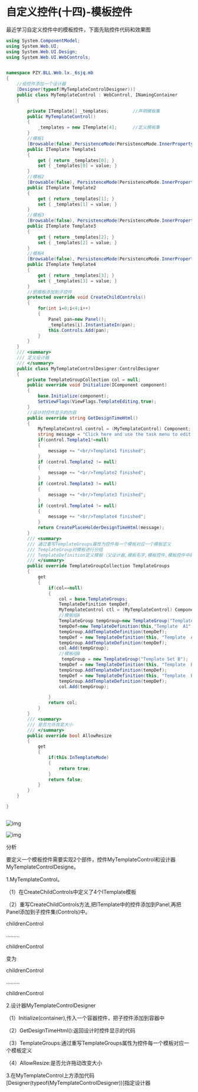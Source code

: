 # 自定义控件(十四)-模板控件

 最近学习自定义控件中的模板控件，下面先贴控件代码和效果图



```csharp
using System.ComponentModel;
using System.Web.UI;
using System.Web.UI.Design;
using System.Web.UI.WebControls;


namespace PZY.BLL.Web.lx._6sjq.mb
{
    //给控件添加一个设计器
    [Designer(typeof(MyTemplateControlDesigner))]
    public class MyTemplateControl : WebControl, INamingContainer
    {

        private ITemplate[] _templates;         //声明模板集
        public MyTemplateControl()
        {
            _templates = new ITemplate[4];      //定义模板集
        }
        //模板1
        [Browsable(false),PersistenceMode(PersistenceMode.InnerProperty)]
        public ITemplate Template1
        {
            get { return _templates[0]; }
            set { _templates[0] = value; }
        }
        //模板2
        [Browsable(false), PersistenceMode(PersistenceMode.InnerProperty)]
        public ITemplate Template2
        {
            get { return _templates[1]; }
            set { _templates[1] = value; }
        }
        //模板3
        [Browsable(false), PersistenceMode(PersistenceMode.InnerProperty)]
        public ITemplate Template3
        {
            get { return _templates[2]; }
            set { _templates[2] = value; }
        }
        //模板4
        [Browsable(false), PersistenceMode(PersistenceMode.InnerProperty)]
        public ITemplate Template4
        {
            get { return _templates[3]; }
            set { _templates[3] = value; }
        }
        //把模板添加到子控件
        protected override void CreateChildControls()
        {
            for(int i=0;i<4;i++)
            {
                Panel pan=new Panel();
                _templates[i].InstantiateIn(pan);
                this.Controls.Add(pan);
            }
        }
    }
    /// <summary>
    /// 定义设计器
    /// </summary>
    public class MyTemplateControlDesigner:ControlDesigner
    {
        private TemplateGroupCollection col = null;
        public override void Initialize(IComponent component)
        {
            base.Initialize(component);
            SetViewFlags(ViewFlags.TemplateEditing,true);
        }
        //设计时控件显示的内容
        public override string GetDesignTimeHtml()
        {
            MyTemplateControl control = (MyTemplateControl) Component;
            string message = "Click here and use the task menu to edit the templates,";
            if(control.Template1!=null)
            {
                message += "<br/>Template1 finished";
            }
            if (control.Template2 != null)
            {
                message += "<br/>Template2 finished";
            }
            if (control.Template3 != null)
            {
                message += "<br/>Template3 finished";
            }
            if (control.Template4 != null)
            {
                message += "<br/>Template4 finished";
            }
            return CreatePlaceHolderDesignTimeHtml(message);
        }
        /// <summary>
        /// 通过重写TemplateGroups属性为控件每一个模板对应一个模板定义
        /// TemplateGroup对模板进行分组
        /// TemplateDefinition定义模板（父设计器,模板名字,模板控件,模板控件中的ITemplate属性）
        /// </summary>
        public override TemplateGroupCollection TemplateGroups
        {
            get
            {
                if(col==null)
                {
                    col = base.TemplateGroups;
                    TemplateDefinition tempDef;
                    MyTemplateControl ctl = (MyTemplateControl) Component;
                    //模板组A
                    TemplateGroup tempGroup=new TemplateGroup("Template Set A");
                    tempDef=new TemplateDefinition(this,"Template  A1",ctl,"Template1",true);
                    tempGroup.AddTemplateDefinition(tempDef);
                    tempDef = new TemplateDefinition(this, "Template  A2", ctl, "Template2", true);
                    tempGroup.AddTemplateDefinition(tempDef);
                    col.Add(tempGroup);
                    //模板组B
                     tempGroup = new TemplateGroup("Template Set B");
                    tempDef = new TemplateDefinition(this, "Template  B1", ctl, "Template3", true);
                    tempGroup.AddTemplateDefinition(tempDef);
                    tempDef = new TemplateDefinition(this, "Template  B2", ctl, "Template4", true);
                    tempGroup.AddTemplateDefinition(tempDef);
                    col.Add(tempGroup);

                }
                return col;
            }
        }
        /// <summary>
        /// 是否允许改变大小
        /// </summary>
        public override bool AllowResize
        {
            get
            {
                if(this.InTemplateMode)
                {
                    return true;
                }
                return false;
            }
        }
    }

}
```

![点击并拖拽以移动](data:image/gif;base64,R0lGODlhAQABAPABAP///wAAACH5BAEKAAAALAAAAAABAAEAAAICRAEAOw==)


 ![img](https://pzy-images.oss-cn-hangzhou.aliyuncs.com/img/202206210856584.png)![点击并拖拽以移动](data:image/gif;base64,R0lGODlhAQABAPABAP///wAAACH5BAEKAAAALAAAAAABAAEAAAICRAEAOw==)







![img](https://pzy-images.oss-cn-hangzhou.aliyuncs.com/img/202206210856236.png)![点击并拖拽以移动](data:image/gif;base64,R0lGODlhAQABAPABAP///wAAACH5BAEKAAAALAAAAAABAAEAAAICRAEAOw==)

分析

要定义一个模板控件需要实现2个部件，控件MyTemplateControl和设计器MyTemplateControlDesigne。

1.MyTemplateControl。

（1）在CreateChildControls中定义了4个ITemplate模板

（2）重写CreateChildControls方法,把ITemplate中的控件添加到Panel,再把Panel添加到子控件集(Controls)中。

<ITemplate>

childrenControl

.........

childrenControl

</ITemplate>

变为

<panel>



childrenControl

.........

childrenControl

</panel>

2.设计器MyTemplateControlDesigner

（1）Initialize(container),传入一个容器控件，把子控件添加到容器中

（2）GetDesignTimeHtml():返回设计时控件显示的代码

（3）TemplateGroups:通过重写TemplateGroups属性为控件每一个模板对应一个模板定义

（4）AllowResize:是否允许拖动改变大小

 3.在MyTemplateControl上方添加代码[Designer(typeof(MyTemplateControlDesigner))]指定设计器